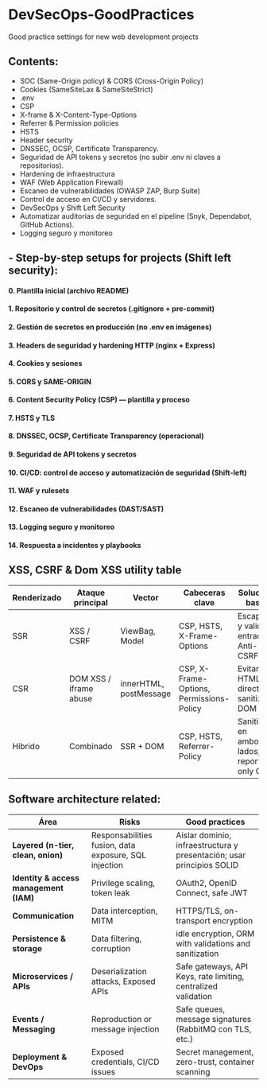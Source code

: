 # DevSecOps-GoodPractices
Good practice settings for new web development projects
## Contents:
- SOC (Same-Origin policy) & CORS (Cross-Origin Policy)
- Cookies (SameSiteLax & SameSiteStrict)
- .env
- CSP
- X-frame & X-Content-Type-Options
- Referrer & Permission policies
- HSTS
- Header security
- DNSSEC, OCSP, Certificate Transparency.
- Seguridad de API tokens y secretos (no subir .env ni claves a repositorios).
- Hardening de infraestructura
- WAF (Web Application Firewall)
- Escaneo de vulnerabilidades (OWASP ZAP, Burp Suite)
- Control de acceso en CI/CD y servidores.
- DevSecOps y Shift Left Security
- Automatizar auditorías de seguridad en el pipeline (Snyk, Dependabot, GitHub Actions).
- Logging seguro y monitoreo

## - Step-by-step setups for projects (Shift left security):

#### 0. Plantilla inicial (archivo README)
#### 1. Repositorio y control de secretos (.gitignore + pre-commit)
#### 2. Gestión de secretos en producción (no .env en imágenes)
#### 3. Headers de seguridad y hardening HTTP (nginx + Express)
#### 4. Cookies y sesiones
#### 5. CORS y SAME-ORIGIN
#### 6. Content Security Policy (CSP) — plantilla y proceso
#### 7. HSTS y TLS
#### 8. DNSSEC, OCSP, Certificate Transparency (operacional)
#### 9. Seguridad de API tokens y secretos
#### 10. CI/CD: control de acceso y automatización de seguridad (Shift-left)
#### 11. WAF y rulesets
#### 12. Escaneo de vulnerabilidades (DAST/SAST)
#### 13. Logging seguro y monitoreo
#### 14. Respuesta a incidentes y playbooks

## XSS, CSRF & Dom XSS utility table

| Renderizado | Ataque principal | Vector | Cabeceras clave | Solución base |
|--------------|------------------|---------|------------------|----------------|
| SSR | XSS / CSRF | ViewBag, Model | CSP, HSTS, X-Frame-Options | Escapar y validar entradas; Anti-CSRF |
| CSR | DOM XSS / iframe abuse | innerHTML, postMessage | CSP, X-Frame-Options, Permissions-Policy | Evitar HTML directo; sanitizar DOM |
| Híbrido | Combinado | SSR + DOM | CSP, HSTS, Referrer-Policy | Sanitizar en ambos lados; report-only CSP |

## Software architecture related:

| Área                                       | Risks                                           | Good practices                                         |
| ------------------------------------------ | --------------------------------------------------------------- | --------------------------------------------------------------------- |
| **Layered (n-tier, clean, onion)** | Responsabilities fusion, data exposure, SQL injection | Aislar dominio, infraestructura y presentación; usar principios SOLID |
| **Identity & access management (IAM)** | Privilege scaling, token leak                         |  OAuth2, OpenID Connect, safe JWT                    |
| **Communication**                         | Data interception, MITM                                   | HTTPS/TLS, on-transport encryption                           |
| **Persistence & storage**          | Data filtering, corruption                                 | idle encryption, ORM with validations and sanitization                  |
| **Microservices / APIs**                  | Deserialization attacks, Exposed APIs                      | Safe gateways, API Keys, rate limiting, centralized validation      |
| **Events / Messaging**                   | Reproduction or message injection                            | Safe queues, message signatures (RabbitMQ con TLS, etc.)               |
| **Deployment & DevOps**                    | Exposed credentials, CI/CD issues                        | Secret management, zero-trust, container scanning                |


